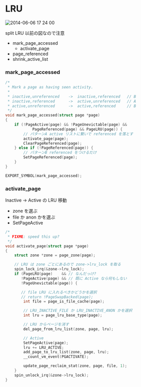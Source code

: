 # LRU

![2014-06-06 17 24 00](https://cloud.githubusercontent.com/assets/172456/3198095/1d04d80c-ed54-11e3-813a-b1754d92e552.png)

split LRU 以前の図なので注意

 * mark_page_accessed
   * activate_page
 * page_referenced
 * shrink_active_list

### mark_page_accessed 

```c 
/*
 * Mark a page as having seen activity.
 *
 * inactive,unreferenced	->	inactive,referenced   // B
 * inactive,referenced		->	active,unreferenced   // A
 * active,unreferenced		->	active,referenced     // B
 */
void mark_page_accessed(struct page *page)
{
	if (!PageActive(page) && !PageUnevictable(page) &&
			PageReferenced(page) && PageLRU(page)) {
        // パターンA active リストに繋いで referenced を落とす
		activate_page(page);
		ClearPageReferenced(page);
	} else if (!PageReferenced(page)) {
        // パターンB referenced をつけるだけ
		SetPageReferenced(page);
	}
}

EXPORT_SYMBOL(mark_page_accessed);
```

### activate_page

Inactive -> Active の LRU 移動

 * zone を選ぶ
 * file か anon かを選ぶ
 * SetPageActive

```c
/*
 * FIXME: speed this up?
 */
void activate_page(struct page *page)
{
	struct zone *zone = page_zone(page);

    // LRU は zone ごとにあるので zone->lru_lock を取る
	spin_lock_irq(&zone->lru_lock);
	if (PageLRU(page)    && // なんだっけ?
       !PageActive(page) && // 既に Active なら何もしない
       !PageUnevictable(page)) {

       // file LRU に入れるべきかどうかを選択
       // return !PageSwapBacked(page);
		int file = page_is_file_cache(page);

        // LRU_INACTIVE_FILE か LRU_INACTIVE_ANON かを選択
		int lru = page_lru_base_type(page);

        // LRU からページを消す
		del_page_from_lru_list(zone, page, lru);

        // Active
		SetPageActive(page);
		lru += LRU_ACTIVE;
		add_page_to_lru_list(zone, page, lru);
		__count_vm_event(PGACTIVATE);

		update_page_reclaim_stat(zone, page, file, 1);
	}
	spin_unlock_irq(&zone->lru_lock);
}
```